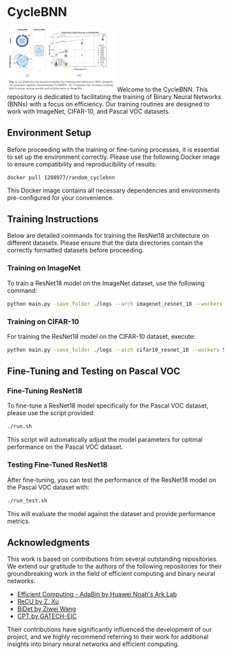 

# CycleBNN

<img src="image.png" alt="image" width="50%" height="auto">
Welcome to the CycleBNN. This repository is dedicated to facilitating the training of Binary Neural Networks (BNNs) with a focus on efficiency. Our training routines are designed to work with ImageNet, CIFAR-10, and Pascal VOC datasets.

## Environment Setup

Before proceeding with the training or fine-tuning processes, it is essential to set up the environment correctly. Please use the following Docker image to ensure compatibility and reproducibility of results:

```
docker pull 1208977/random_cyclebnn

```

This Docker image contains all necessary dependencies and environments pre-configured for your convenience.

## Training Instructions

Below are detailed commands for training the ResNet18 architecture on different datasets. Please ensure that the data directories contain the correctly formatted datasets before proceeding.

### Training on ImageNet

To train a ResNet18 model on the ImageNet dataset, use the following command:

```bash
python main.py -save_folder ./logs --arch imagenet_resnet_18 --workers 5 --datadir ./imagenet2012 --is_cyclic_precision --cyclic_num_bits_schedule 2 6 --cyclic_num_grad_bits_schedule 8 8 --num_cyclic_period 8 --lr 0.001 --num_cyclic_annealing 1 --iters 9000000 --batch_size 16 --optimizer adamw --lr_schedule cosine --clamping_tau no --dataset imagenet --eval_every 1250
```

### Training on CIFAR-10

For training the ResNet18 model on the CIFAR-10 dataset, execute:

```bash
python main.py -save_folder ./logs --arch cifar10_resnet_18 --workers 5 --datadir ./data --is_cyclic_precision --cyclic_num_bits_schedule 2 6 --cyclic_num_grad_bits_schedule 8 8 --num_cyclic_period 8 --lr 0.001 --num_cyclic_annealing 1 --iters 187500 --batch_size 16 --optimizer adamw --lr_schedule cosine --clamping_tau no --dataset imagenet --eval_every 1250
```

## Fine-Tuning and Testing on Pascal VOC

### Fine-Tuning ResNet18

To fine-tune a ResNet18 model specifically for the Pascal VOC dataset, please use the script provided:

```bash
./run.sh
```

This script will automatically adjust the model parameters for optimal performance on the Pascal VOC dataset.

### Testing Fine-Tuned ResNet18

After fine-tuning, you can test the performance of the ResNet18 model on the Pascal VOC dataset with:

```bash
./run_test.sh
```

This will evaluate the model against the dataset and provide performance metrics.


## Acknowledgments

This work is based on contributions from several outstanding repositories. We extend our gratitude to the authors of the following repositories for their groundbreaking work in the field of efficient computing and binary neural networks:

- [Efficient Computing - AdaBin by Huawei Noah's Ark Lab](https://github.com/huawei-noah/Efficient-Computing/tree/master/BinaryNetworks/AdaBin)
- [ReCU by Z. Xu](https://github.com/z-hXu/ReCU)
- [BiDet by Ziwei Wang](https://github.com/ZiweiWangTHU/BiDet)
- [CPT by GATECH-EIC](https://github.com/GATECH-EIC/CPT)

Their contributions have significantly influenced the development of our project, and we highly recommend referring to their work for additional insights into binary neural networks and efficient computing.

